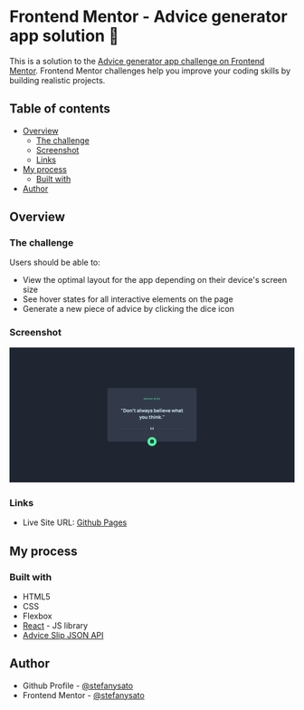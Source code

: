 # Frontend Mentor - Advice generator app solution 🎲

This is a solution to the [Advice generator app challenge on Frontend Mentor](https://www.frontendmentor.io/challenges/advice-generator-app-QdUG-13db). Frontend Mentor challenges help you improve your coding skills by building realistic projects.

## Table of contents

- [Overview](#overview)
  - [The challenge](#the-challenge)
  - [Screenshot](#screenshot)
  - [Links](#links)
- [My process](#my-process)
  - [Built with](#built-with)
- [Author](#author)

## Overview

### The challenge

Users should be able to:

- View the optimal layout for the app depending on their device's screen size
- See hover states for all interactive elements on the page
- Generate a new piece of advice by clicking the dice icon

### Screenshot

![](./public/screenshot.png)

### Links

- Live Site URL: [Github Pages](https://stefanysato.github.io/advice-generator)

## My process

### Built with

- HTML5
- CSS
- Flexbox
- [React](https://reactjs.org/) - JS library
- [Advice Slip JSON API](https://api.adviceslip.com/)

## Author

- Github Profile - [@stefanysato](https://github.com/stefanysato)
- Frontend Mentor - [@stefanysato](https://www.frontendmentor.io/profile/stefanysato)